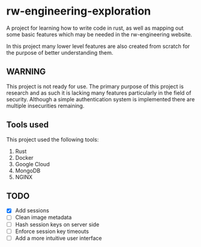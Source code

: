 # rw-engineering-exploration
A project for learning how to write code in rust, as well as mapping out some basic features which may be needed in the rw-engineering website.

In this project many lower level features are also created from scratch for the purpose of better understanding them.

## WARNING

This project is not ready for use. The primary purpose of this project is research and as such it is lacking many features particularly in the field of security. Although a simple authentication system is implemented there are multiple insecurities remaining.

## Tools used

This project used the following tools:

1. Rust
2. Docker
3. Google Cloud
4. MongoDB
5. NGINX

## TODO
- [x] Add sessions
- [ ] Clean image metadata
- [ ] Hash session keys on server side
- [ ] Enforce session key timeouts
- [ ] Add a more intuitive user interface
